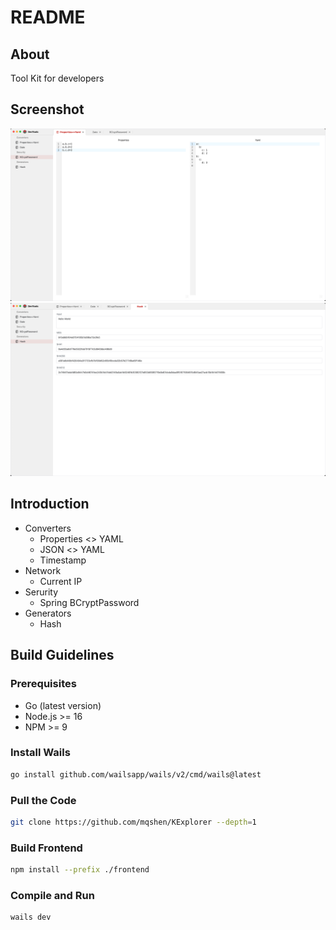 # README

## About

Tool Kit for developers


## Screenshot
![Yaml](./screenshot/yaml.png)
![Hash](./screenshot/hash.png)

## Introduction
- Converters
  - Properties <> YAML
  - JSON <> YAML
  - Timestamp
- Network
  - Current IP
- Serurity
  - Spring BCryptPassword
- Generators
  - Hash

## Build Guidelines

### Prerequisites

* Go (latest version)
* Node.js >= 16
* NPM >= 9

### Install Wails

```bash
go install github.com/wailsapp/wails/v2/cmd/wails@latest
```

### Pull the Code

```bash
git clone https://github.com/mqshen/KExplorer --depth=1
```

### Build Frontend

```bash
npm install --prefix ./frontend
```

### Compile and Run

```bash
wails dev
```